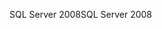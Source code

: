 <span data-ttu-id="3fe6d-101">SQL Server 2008</span><span class="sxs-lookup"><span data-stu-id="3fe6d-101">SQL Server 2008</span></span>